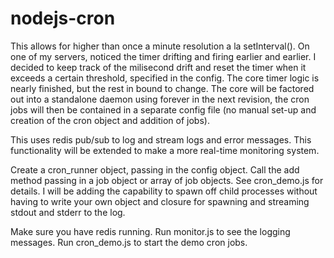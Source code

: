 nodejs-cron
===========

This allows for higher than once a minute resolution a la setInterval(). On one of my servers, noticed the timer drifting and firing earlier and earlier. I decided to keep track of the milisecond drift and reset the timer when it exceeds a certain threshold, specified in the config. The core timer logic is nearly finished, but the rest in bound to change. The core will be factored out into a standalone daemon using forever in the next revision, the cron jobs will then be contained in a separate config file (no manual set-up and creation of the cron object and addition of jobs).

This uses redis pub/sub to log and stream logs and error messages. This functionality will be extended to make a more real-time monitoring system.

Create a cron_runner object, passing in the config object. Call the add method passing in a job object or array of job objects. See cron_demo.js for details. I will be adding the capability to spawn off child processes without having to write your own object and closure for spawning and streaming stdout and stderr to the log.

Make sure you have redis running. Run monitor.js to see the logging messages. Run cron_demo.js to start the demo cron jobs.
